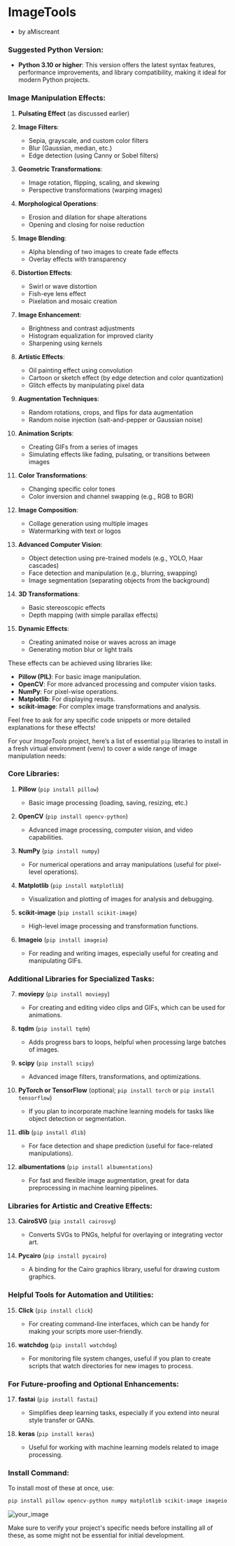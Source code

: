 # ImageTools
- by aMiscreant

### Suggested Python Version:
- **Python 3.10 or higher**: This version offers the latest syntax features, performance improvements, and library compatibility, making it ideal for modern Python projects.

### Image Manipulation Effects:
1. **Pulsating Effect** (as discussed earlier)
2. **Image Filters**:
   - Sepia, grayscale, and custom color filters
   - Blur (Gaussian, median, etc.)
   - Edge detection (using Canny or Sobel filters)

3. **Geometric Transformations**:
   - Image rotation, flipping, scaling, and skewing
   - Perspective transformations (warping images)

4. **Morphological Operations**:
   - Erosion and dilation for shape alterations
   - Opening and closing for noise reduction

5. **Image Blending**:
   - Alpha blending of two images to create fade effects
   - Overlay effects with transparency

6. **Distortion Effects**:
   - Swirl or wave distortion
   - Fish-eye lens effect
   - Pixelation and mosaic creation

7. **Image Enhancement**:
   - Brightness and contrast adjustments
   - Histogram equalization for improved clarity
   - Sharpening using kernels

8. **Artistic Effects**:
   - Oil painting effect using convolution
   - Cartoon or sketch effect (by edge detection and color quantization)
   - Glitch effects by manipulating pixel data

9. **Augmentation Techniques**:
   - Random rotations, crops, and flips for data augmentation
   - Random noise injection (salt-and-pepper or Gaussian noise)

10. **Animation Scripts**:
    - Creating GIFs from a series of images
    - Simulating effects like fading, pulsating, or transitions between images

11. **Color Transformations**:
    - Changing specific color tones
    - Color inversion and channel swapping (e.g., RGB to BGR)

12. **Image Composition**:
    - Collage generation using multiple images
    - Watermarking with text or logos

13. **Advanced Computer Vision**:
    - Object detection using pre-trained models (e.g., YOLO, Haar cascades)
    - Face detection and manipulation (e.g., blurring, swapping)
    - Image segmentation (separating objects from the background)

14. **3D Transformations**:
    - Basic stereoscopic effects
    - Depth mapping (with simple parallax effects)

15. **Dynamic Effects**:
    - Creating animated noise or waves across an image
    - Generating motion blur or light trails

These effects can be achieved using libraries like:
- **Pillow (PIL)**: For basic image manipulation.
- **OpenCV**: For more advanced processing and computer vision tasks.
- **NumPy**: For pixel-wise operations.
- **Matplotlib**: For displaying results.
- **scikit-image**: For complex image transformations and analysis.

Feel free to ask for any specific code snippets or more detailed explanations for these effects!

For your *ImageTools* project, here’s a list of essential `pip` libraries to install in a fresh virtual environment (venv) to cover a wide range of image manipulation needs:

### Core Libraries:
1. **Pillow** (`pip install pillow`)
   - Basic image processing (loading, saving, resizing, etc.)

2. **OpenCV** (`pip install opencv-python`)
   - Advanced image processing, computer vision, and video capabilities.

3. **NumPy** (`pip install numpy`)
   - For numerical operations and array manipulations (useful for pixel-level operations).

4. **Matplotlib** (`pip install matplotlib`)
   - Visualization and plotting of images for analysis and debugging.

5. **scikit-image** (`pip install scikit-image`)
   - High-level image processing and transformation functions.

6. **Imageio** (`pip install imageio`)
   - For reading and writing images, especially useful for creating and manipulating GIFs.

### Additional Libraries for Specialized Tasks:
7. **moviepy** (`pip install moviepy`)
   - For creating and editing video clips and GIFs, which can be used for animations.

8. **tqdm** (`pip install tqdm`)
   - Adds progress bars to loops, helpful when processing large batches of images.

9. **scipy** (`pip install scipy`)
   - Advanced image filters, transformations, and optimizations.

10. **PyTorch or TensorFlow** (optional; `pip install torch` or `pip install tensorflow`)
    - If you plan to incorporate machine learning models for tasks like object detection or segmentation.

11. **dlib** (`pip install dlib`)
    - For face detection and shape prediction (useful for face-related manipulations).

12. **albumentations** (`pip install albumentations`)
    - For fast and flexible image augmentation, great for data preprocessing in machine learning pipelines.

### Libraries for Artistic and Creative Effects:
13. **CairoSVG** (`pip install cairosvg`)
    - Converts SVGs to PNGs, helpful for overlaying or integrating vector art.

14. **Pycairo** (`pip install pycairo`)
    - A binding for the Cairo graphics library, useful for drawing custom graphics.

### Helpful Tools for Automation and Utilities:
15. **Click** (`pip install click`)
    - For creating command-line interfaces, which can be handy for making your scripts more user-friendly.

16. **watchdog** (`pip install watchdog`)
    - For monitoring file system changes, useful if you plan to create scripts that watch directories for new images to process.

### For Future-proofing and Optional Enhancements:
17. **fastai** (`pip install fastai`)
    - Simplifies deep learning tasks, especially if you extend into neural style transfer or GANs.

18. **keras** (`pip install keras`)
    - Useful for working with machine learning models related to image processing.

### Install Command:
To install most of these at once, use:
```bash
pip install pillow opencv-python numpy matplotlib scikit-image imageio moviepy tqdm scipy dlib albumentations cairosvg pycairo click watchdog
```

![your_image](https://github.com/user-attachments/assets/36b5ee57-9af3-42df-9a7a-a8960b1ae0b1)

Make sure to verify your project's specific needs before installing all of these, as some might not be essential for initial development.
